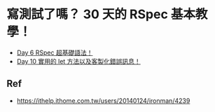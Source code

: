 # 寫測試了嗎？ 30 天的 RSpec 基本教學！

* [Day 6 RSpec 超基礎語法！](./06/)
* [Day 10 實用的 let 方法以及客製化錯誤訊息！](./10/)

## Ref

* <https://ithelp.ithome.com.tw/users/20140124/ironman/4239>